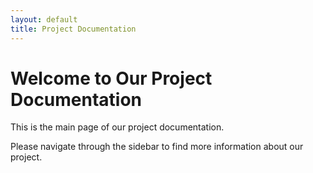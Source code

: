 ```yaml
---
layout: default
title: Project Documentation
---
```


# Welcome to Our Project Documentation

This is the main page of our project documentation.

Please navigate through the sidebar to find more information about our project.